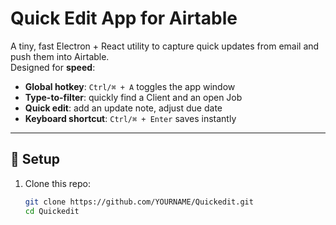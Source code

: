 # Quick Edit App for Airtable

A tiny, fast Electron + React utility to capture quick updates from email and push them into Airtable.  
Designed for **speed**:

- **Global hotkey**: `Ctrl/⌘ + A` toggles the app window
- **Type-to-filter**: quickly find a Client and an open Job
- **Quick edit**: add an update note, adjust due date
- **Keyboard shortcut**: `Ctrl/⌘ + Enter` saves instantly

---

## 🚀 Setup

1. Clone this repo:

   ```bash
   git clone https://github.com/YOURNAME/Quickedit.git
   cd Quickedit
